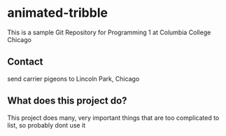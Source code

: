 # animated-tribble
This is a sample Git Repository for Programming 1 at Columbia College Chicago

## Contact
send carrier pigeons to Lincoln Park, Chicago

## What does this project do?
This project does many, very important things that are too complicated to list, so probably dont use it
